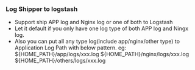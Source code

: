### Log Shipper to logstash
* Support ship APP log and Nginx log or one of both to Logstash
* Let it default if you only have one log type of both APP log and Ningx log.
* Also you can put all any type log(include app/nginx/other type) to Application Log Path with below pattern.
eg:
${HOME_PATH}/app/logs/xxx.log
${HOME_PATH}/nginx/logs/xxx.log
${HOME_PATH}/others/logs/xxx.log
